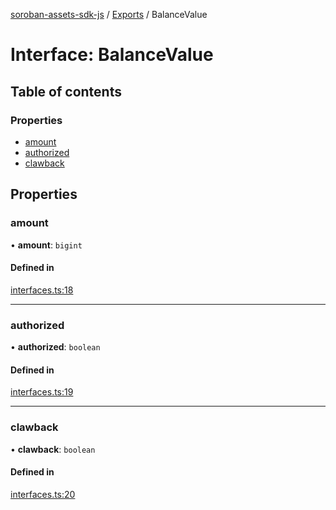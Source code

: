 [soroban-assets-sdk-js](../README.md) / [Exports](../modules.md) / BalanceValue

# Interface: BalanceValue

## Table of contents

### Properties

- [amount](BalanceValue.md#amount)
- [authorized](BalanceValue.md#authorized)
- [clawback](BalanceValue.md#clawback)

## Properties

### amount

• **amount**: `bigint`

#### Defined in

[interfaces.ts:18](https://github.com/Creit-Tech/Soroban-Assets-SDK/blob/401c5fb/src/interfaces.ts#L18)

___

### authorized

• **authorized**: `boolean`

#### Defined in

[interfaces.ts:19](https://github.com/Creit-Tech/Soroban-Assets-SDK/blob/401c5fb/src/interfaces.ts#L19)

___

### clawback

• **clawback**: `boolean`

#### Defined in

[interfaces.ts:20](https://github.com/Creit-Tech/Soroban-Assets-SDK/blob/401c5fb/src/interfaces.ts#L20)
